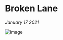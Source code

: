 # Broken Lane

*January 17 2021*

![image](https://user-images.githubusercontent.com/78267371/172022829-1eb0831a-9a24-4e55-b87a-13632793985d.png)
